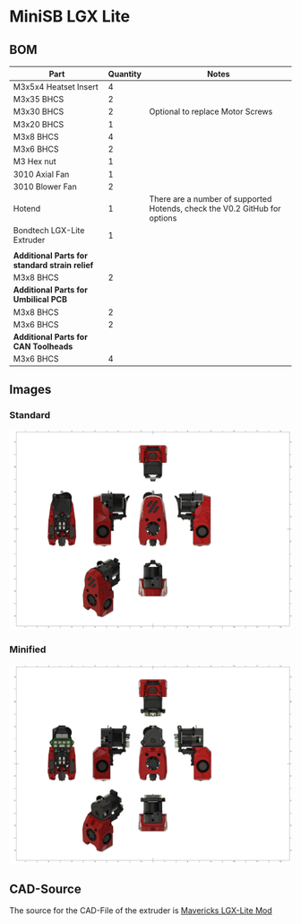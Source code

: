 # MiniSB LGX Lite

## BOM

| Part                                            | Quantity | Notes                                                                      |
| ----------------------------------------------- | -------- | -------------------------------------------------------------------------- |
| M3x5x4 Heatset Insert                           | 4        |
| M3x35 BHCS                                      | 2        |                                                                            |
| M3x30 BHCS                                      | 2        | Optional to replace Motor Screws                                           |
| M3x20 BHCS                                      | 1        |                                                                            |
| M3x8 BHCS                                       | 4        |
| M3x6 BHCS                                       | 2        |
| M3 Hex nut                                       | 1        |
| 3010 Axial Fan                                  | 1        |
| 3010 Blower Fan                                 | 2        |
| Hotend                                          | 1        | There are a number of supported Hotends, check the V0.2 GitHub for options |
| Bondtech LGX-Lite Extruder                      | 1        |
|                                                 |          |                                                                            |
| **Additional Parts for standard strain relief** |
| M3x8 BHCS                                       | 2        |
| **Additional Parts for Umbilical PCB**          |
| M3x8 BHCS                                       | 2        |
| M3x6 BHCS                                       | 2        |                                                                            |
| **Additional Parts for CAN Toolheads**          |
| M3x6 BHCS                                       | 4        |                                                                            |

## Images

### Standard

![Standard](images/LGX_Lite.png)

### Minified

![Minified](images/LGX_Lite_Minified.png)

## CAD-Source

The source for the CAD-File of the extruder is [Mavericks LGX-Lite Mod](https://mods.vorondesign.com/detail/nJmiEHmmiI9woW4PqjQ2dA)
